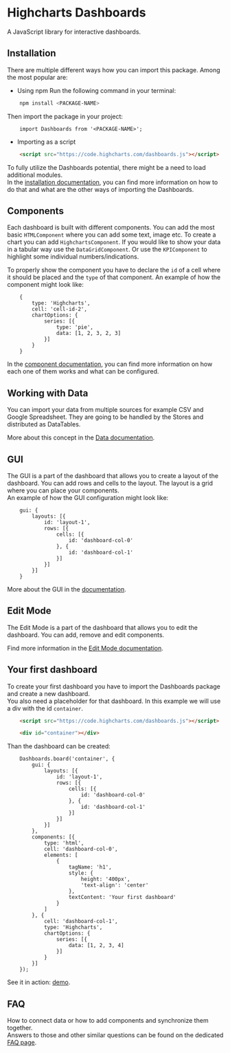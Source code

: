 # Highcharts Dashboards #
A JavaScript library for interactive dashboards.

## Installation
There are multiple different ways how you can import this package.
Among the most popular are:
* Using npm
Run the following command in your terminal:
```bash
    npm install <PACKAGE-NAME>
```
Then import the package in your project:
``` JS
    import Dashboards from '<PACKAGE-NAME>';
```
* Importing as a script
```html
    <script src="https://code.highcharts.com/dashboards.js"></script>
 ```

To fully utilize the Dashboards potential, there might be a need to load additional modules.  
In the [installation documentation](https://highcharts.com/docs/dashboards/installation), you can find more information on how to do that and what are the other ways of importing the Dashboards.

## Components
Each dashboard is built with different components. You can add the most basic `HTMLComponent` where you can add some text, image etc.
To create a chart you can add `HighchartsComponent`. If you would like to show your data in a tabular way use the `DataGridComponent`. Or use the `KPIComponent` to highlight some individual numbers/indications.

To properly show the component you have to declare the `id` of a cell where it should be placed and the `type` of that component.
An example of how the component might look like:
``` JS
    {
        type: 'Highcharts',
        cell: 'cell-id-2',
        chartOptions: {
            series: [{
                type: 'pie',
                data: [1, 2, 3, 2, 3]
            }]
        }
    }
```
In the [component documentation](https://highcharts.com/docs/dashboards/types-of-components), you can find more information on how each one of them works and what can be configured.

## Working with Data

You can import your data from multiple sources for example CSV and Google Spreadsheet. They are going to be handled by the Stores and distributed as DataTables.  

More about this concept in the [Data documentation](https://highcharts.com/docs/dashboards/data).

## GUI
The GUI is a part of the dashboard that allows you to create a layout of the dashboard. You can add rows and cells to the layout. The layout is a grid where you can place your components.  
An example of how the GUI configuration might look like:
``` JS
    gui: {
        layouts: [{
            id: 'layout-1',
            rows: [{
                cells: [{
                    id: 'dashboard-col-0'
                }, {
                    id: 'dashboard-col-1'
                }]
            }]
        }]
    }
```
More about the GUI in the [documentation](https://highcharts.com/docs/dashboards/gui).


## Edit Mode
The Edit Mode is a part of the dashboard that allows you to edit the dashboard. You can add, remove and edit components.

Find more information in the [Edit Mode documentation](https://highcharts.com/docs/dashboards/edit-mode).

## Your first dashboard
To create your first dashboard you have to import the Dashboards package and create a new dashboard.  
You also need a placeholder for that dashboard. In this example we will use a div with the id `container`.
```html
    <script src="https://code.highcharts.com/dashboards.js"></script>

    <div id="container"></div>
```
Than the dashboard can be created:
``` JS
    Dashboards.board('container', {
        gui: {
            layouts: [{
                id: 'layout-1',
                rows: [{
                    cells: [{
                        id: 'dashboard-col-0'
                    }, {
                        id: 'dashboard-col-1'
                    }]
                }]
            }]
        },
        components: [{
            type: 'html',
            cell: 'dashboard-col-0',
            elements: [
                {
                    tagName: 'h1',
                    style: {
                        height: '400px',
                        'text-align': 'center'
                    },
                    textContent: 'Your first dashboard'
                }
            ]
        }, {
            cell: 'dashboard-col-1',
            type: 'Highcharts',
            chartOptions: {
                series: [{
                    data: [1, 2, 3, 4]
                }]
            }
        }]
    });
```

See it in action: [demo](https://jsfiddle.net/gh/get/library/pure/highcharts/highcharts/samples/dashboards/demos/your-first-dashboard).

## FAQ
How to connect data or how to add components and synchronize them together.  
Answers to those and other similar questions can be found on the dedicated [FAQ page](https://highcharts.com/docs/dashboards/frequently-asked-questions).